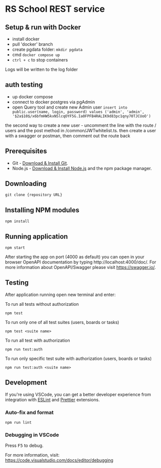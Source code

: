 # RS School REST service

## Setup & run with Docker
- install docker
- pull 'docker' branch
- create pgdata folder: `mkdir pgdata`
- cmd `docker compose up`
- `ctrl + c` to stop containers

Logs will be written to the log folder

## auth testing
- up docker compose
- connect to docker postgres via pgAdmin
- open Query tool and create new Admin user `insert into public.user(name, login, password) values ('admin', 'admin', '$2a$10$/x6bfmHW5kxNSlcqOYF5G.Ia0FPFB4RALIK9d83pc1qny70TJCUoO')`

the second way to create a new user -
uncomment the line with the route / users and the post method in /common/JWTwhitelist.ts.
then create a user with a swagger or postman,
then comment out the route back

## Prerequisites

- Git - [Download & Install Git](https://git-scm.com/downloads).
- Node.js - [Download & Install Node.js](https://nodejs.org/en/download/) and the npm package manager.

## Downloading

```
git clone {repository URL}
```

## Installing NPM modules

```
npm install
```

## Running application

```
npm start
```

After starting the app on port (4000 as default) you can open
in your browser OpenAPI documentation by typing http://localhost:4000/doc/.
For more information about OpenAPI/Swagger please visit https://swagger.io/.

## Testing

After application running open new terminal and enter:

To run all tests without authorization

```
npm test
```

To run only one of all test suites (users, boards or tasks)

```
npm test <suite name>
```

To run all test with authorization

```
npm run test:auth
```

To run only specific test suite with authorization (users, boards or tasks)

```
npm run test:auth <suite name>
```

## Development

If you're using VSCode, you can get a better developer experience from integration with [ESLint](https://marketplace.visualstudio.com/items?itemName=dbaeumer.vscode-eslint) and [Prettier](https://marketplace.visualstudio.com/items?itemName=esbenp.prettier-vscode) extensions.

### Auto-fix and format

```
npm run lint
```

### Debugging in VSCode

Press <kbd>F5</kbd> to debug.

For more information, visit: https://code.visualstudio.com/docs/editor/debugging
